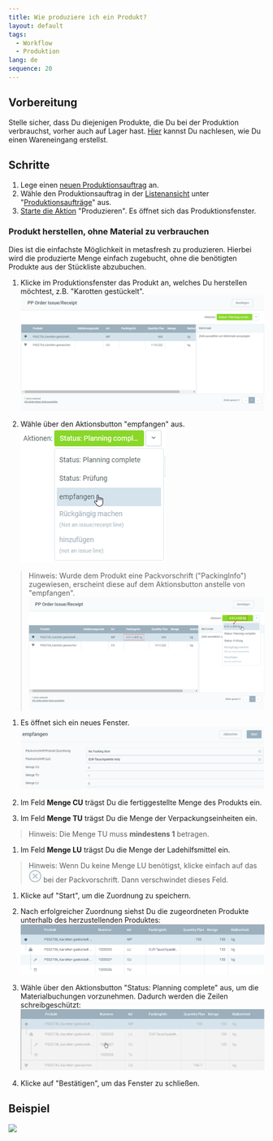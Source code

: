 ```yaml
---
title: Wie produziere ich ein Produkt?
layout: default
tags:
  - Workflow
  - Produktion
lang: de
sequence: 20
---
```


## Vorbereitung
Stelle sicher, dass Du diejenigen Produkte, die Du bei der Produktion verbrauchst, vorher auch auf Lager hast.
[Hier](Zu_Bestellung_Wareneingang_erstellen) kannst Du nachlesen, wie Du einen Wareneingang erstellst.

## Schritte

1. Lege einen [neuen Produktionsauftrag](NeuerProduktionsauftrag) an.
1. Wähle den Produktionsauftrag in der [Listenansicht](Ansichten) unter "[Produktionsaufträge](Menu)" aus.
1. [Starte die Aktion](AktionStarten) "Produzieren". Es öffnet sich das Produktionsfenster.

### Produkt herstellen, ohne Material zu verbrauchen
Dies ist die einfachste Möglichkeit in metasfresh zu produzieren. Hierbei wird die produzierte Menge einfach zugebucht, ohne die benötigten Produkte aus der Stückliste abzubuchen.


1. Klicke im Produktionsfenster das Produkt an, welches Du herstellen möchtest, z.B. "Karotten gestückelt".
 ![](assets/ProduktionFertigstellung_Produktionsfenster.png)

1. Wähle über den Aktionsbutton "empfangen" aus.
 ![](assets/ProduktionFertigstellung_empfangen_1.png)<br>
 >Hinweis: Wurde dem Produkt eine Packvorschrift ("PackingInfo") zugewiesen, erscheint diese auf dem Aktionsbutton anstelle von "empfangen".
  ![](assets/ProduktionFertigstellung_empfangen_2.png)

1. Es öffnet sich ein neues Fenster.
 ![](assets/ProduktionFertigstellung-ea202.png)

1. Im Feld **Menge CU** trägst Du die fertiggestellte Menge des Produkts ein.

1. Im Feld **Menge TU** trägst Du die Menge der Verpackungseinheiten ein.
  >Hinweis: Die Menge TU muss **mindestens 1** betragen.

1. Im Feld **Menge LU** trägst Du die Menge der Ladehilfsmittel ein.
 > Hinweis: Wenn Du keine Menge LU benötigst, klicke einfach auf das ![](assets/DeleteButton_X.png) bei der Packvorschrift. Dann verschwindet dieses Feld.

1. Klicke auf "Start", um die Zuordnung zu speichern.

1. Nach erfolgreicher Zuordnung siehst Du die zugeordneten Produkte unterhalb des herzustellenden Produktes:
 ![](assets/ProduktionFertigstellung-a5222.png)

1. Wähle über den Aktionsbutton "Status: Planning complete" aus, um die Materialbuchungen vorzunehmen. Dadurch werden die Zeilen schreibgeschützt:
 ![](assets/ProduktionFertigstellung-ed689.png)

1. Klicke auf "Bestätigen", um das Fenster zu schließen.

## Beispiel
![](assets/ProduktionFertigstellung_walkthrough.gif)

